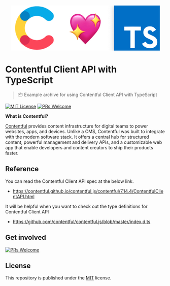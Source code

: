 <div align='center'>
  <br />
  <img src='.github/header.png' />
  <br />
</div>

# Contentful Client API with TypeScript

> 📦 Example archive for using Contentful Client API with TypeScript

[![MIT License](https://camo.githubusercontent.com/e7302c620b3589a361fc5503732f3505347205d4/68747470733a2f2f696d672e736869656c64732e696f2f62616467652f6c6963656e73652d4d49542d627269676874677265656e2e737667)](https://github.com/contentful/contentful.js/blob/master/LICENSE)
[![PRs Welcome](https://camo.githubusercontent.com/3bdd41e5de716ba36d3ac44e59e826ab535a0d21/68747470733a2f2f696d672e736869656c64732e696f2f62616467652f5052732d77656c636f6d652d627269676874677265656e2e7376673f6d61784167653d3331353537363030)](http://makeapullrequest.com/)



**What is Contentful?**

[Contentful](https://www.contentful.com/) provides content infrastructure for digital teams to power websites, apps, and devices. Unlike a CMS, Contentful was built to integrate with the modern software stack. It offers a central hub for structured content, powerful management and delivery APIs, and a customizable web app that enable developers and content creators to ship their products faster.



## Reference

You can read the Contentful Client API spec at the below link.
* https://contentful.github.io/contentful.js/contentful/7.14.4/ContentfulClientAPI.html

It will be helpful when you want to check out the type definitions for Contentful Client API
* https://github.com/contentful/contentful.js/blob/master/index.d.ts



## Get involved

[![PRs Welcome](https://camo.githubusercontent.com/3bdd41e5de716ba36d3ac44e59e826ab535a0d21/68747470733a2f2f696d672e736869656c64732e696f2f62616467652f5052732d77656c636f6d652d627269676874677265656e2e7376673f6d61784167653d3331353537363030)](http://makeapullrequest.com/)



## License

This repository is published under the [MIT](https://github.com/contentful/contentful.js/blob/master/LICENSE) license.
